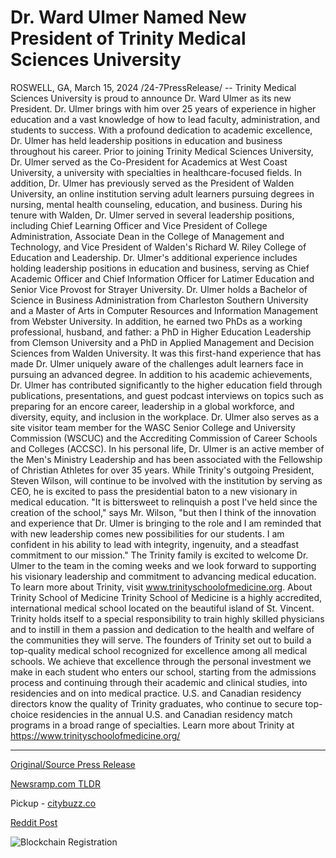 # Dr. Ward Ulmer Named New President of Trinity Medical Sciences University

ROSWELL, GA, March 15, 2024 /24-7PressRelease/ -- Trinity Medical Sciences University is proud to announce Dr. Ward Ulmer as its new President. Dr. Ulmer brings with him over 25 years of experience in higher education and a vast knowledge of how to lead faculty, administration, and students to success.  With a profound dedication to academic excellence, Dr. Ulmer has held leadership positions in education and business throughout his career. Prior to joining Trinity Medical Sciences University, Dr. Ulmer served as the Co-President for Academics at West Coast University, a university with specialties in healthcare-focused fields. In addition, Dr. Ulmer has previously served as the President of Walden University, an online institution serving adult learners pursuing degrees in nursing, mental health counseling, education, and business. During his tenure with Walden, Dr. Ulmer served in several leadership positions, including Chief Learning Officer and Vice President of College Administration, Associate Dean in the College of Management and Technology, and Vice President of Walden's Richard W. Riley College of Education and Leadership. Dr. Ulmer's additional experience includes holding leadership positions in education and business, serving as Chief Academic Officer and Chief Information Officer for Latimer Education and Senior Vice Provost for Strayer University.  Dr. Ulmer holds a Bachelor of Science in Business Administration from Charleston Southern University and a Master of Arts in Computer Resources and Information Management from Webster University. In addition, he earned two PhDs as a working professional, husband, and father: a PhD in Higher Education Leadership from Clemson University and a PhD in Applied Management and Decision Sciences from Walden University. It was this first-hand experience that has made Dr. Ulmer uniquely aware of the challenges adult learners face in pursuing an advanced degree.  In addition to his academic achievements, Dr. Ulmer has contributed significantly to the higher education field through publications, presentations, and guest podcast interviews on topics such as preparing for an encore career, leadership in a global workforce, and diversity, equity, and inclusion in the workplace. Dr. Ulmer also serves as a site visitor team member for the WASC Senior College and University Commission (WSCUC) and the Accrediting Commission of Career Schools and Colleges (ACCSC). In his personal life, Dr. Ulmer is an active member of the Men's Ministry Leadership and has been associated with the Fellowship of Christian Athletes for over 35 years.  While Trinity's outgoing President, Steven Wilson, will continue to be involved with the institution by serving as CEO, he is excited to pass the presidential baton to a new visionary in medical education. "It is bittersweet to relinquish a post I've held since the creation of the school," says Mr. Wilson, "but then I think of the innovation and experience that Dr. Ulmer is bringing to the role and I am reminded that with new leadership comes new possibilities for our students. I am confident in his ability to lead with integrity, ingenuity, and a steadfast commitment to our mission."  The Trinity family is excited to welcome Dr. Ulmer to the team in the coming weeks and we look forward to supporting his visionary leadership and commitment to advancing medical education.   To learn more about Trinity, visit www.trinityschoolofmedicine.org.  About Trinity School of Medicine Trinity School of Medicine is a highly accredited, international medical school located on the beautiful island of St. Vincent. Trinity holds itself to a special responsibility to train highly skilled physicians and to instill in them a passion and dedication to the health and welfare of the communities they will serve. The founders of Trinity set out to build a top-quality medical school recognized for excellence among all medical schools. We achieve that excellence through the personal investment we make in each student who enters our school, starting from the admissions process and continuing through their academic and clinical studies, into residencies and on into medical practice. U.S. and Canadian residency directors know the quality of Trinity graduates, who continue to secure top-choice residencies in the annual U.S. and Canadian residency match programs in a broad range of specialties.  Learn more about Trinity at https://www.trinityschoolofmedicine.org/ 

---

[Original/Source Press Release](https://www.24-7pressrelease.com/press-release/509248/dr-ward-ulmer-named-new-president-of-trinity-medical-sciences-university)
                    

[Newsramp.com TLDR](https://newsramp.com/curated-news/trinity-medical-sciences-university-welcomes-dr-ward-ulmer-as-new-president/21ff55d814d5aa98bfcf246da9a2f8f4) 


Pickup - [citybuzz.co](https://citybuzz.co/2024/03/15/trinity-medical-sciences-university-appoints-experienced-educator-as-new-president)
 



[Reddit Post](https://www.reddit.com/r/HealthCareNewsInfo/comments/1bf85sz/trinity_medical_sciences_university_welcomes_dr/) 



![Blockchain Registration](https://cdn.newsramp.app/24-7PressRelease/qrcode/243/15/yawnMpDQ.webp)